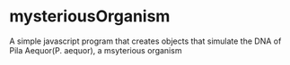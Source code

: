 # mysteriousOrganism

A simple javascript program that creates objects that simulate the DNA of Pila Aequor(P. aequor),
a msyterious organism
